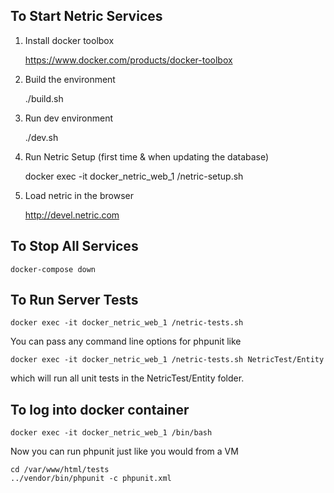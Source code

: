 ## To Start Netric Services
    
1. Install docker toolbox

    https://www.docker.com/products/docker-toolbox

2. Build the environment
    
    ./build.sh
    
3. Run dev environment

    ./dev.sh

4. Run Netric Setup (first time & when updating the database)

    docker exec -it docker_netric_web_1 /netric-setup.sh
    
5. Load netric in the browser

    http://devel.netric.com
    
## To Stop All Services
    
    docker-compose down

## To Run Server Tests

    docker exec -it docker_netric_web_1 /netric-tests.sh

You can pass any command line options for phpunit like
    
    docker exec -it docker_netric_web_1 /netric-tests.sh NetricTest/Entity

which will run all unit tests in the NetricTest/Entity folder.

## To log into docker container
    
    docker exec -it docker_netric_web_1 /bin/bash
    
Now you can run phpunit just like you would from a VM
    
    cd /var/www/html/tests
    ../vendor/bin/phpunit -c phpunit.xml